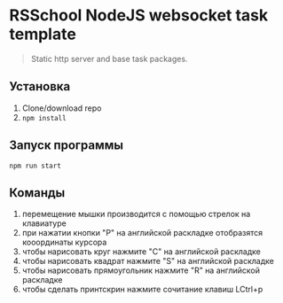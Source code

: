 # RSSchool NodeJS websocket task template

> Static http server and base task packages.

## Установка

1. Clone/download repo
2. `npm install`

## Запуск программы

`npm run start`

## Команды

1. перемещение мышки производится с помощью стрелок на клавиатуре
2. при нажатии кнопки "P" на английской раскладке отобразятся кооординаты курсора
3. чтобы нарисовать круг нажмите "C" на английской раскладке
4. чтобы нарисовать квадрат нажмите "S" на английской раскладке
5. чтобы нарисовать прямоугольник нажмите "R" на английской раскладке
6. чтобы сделать принтскрин нажмите сочитание клавиш LCtrl+p
